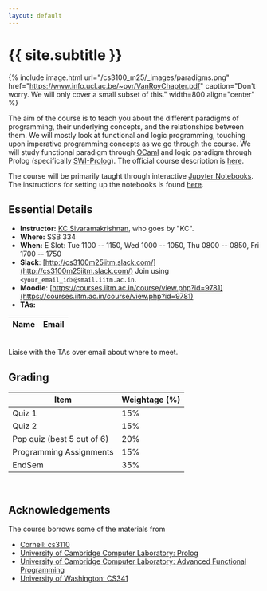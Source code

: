 ```yaml
---
layout: default
---
```


<div class="home">

<h1>{{ site.subtitle }}</h1>

</div>

{% include image.html url="/cs3100_m25/_images/paradigms.png"
   href="https://www.info.ucl.ac.be/~pvr/VanRoyChapter.pdf"
   caption="Don't worry. We will only cover a small subset of this." width=800 align="center" %}

The aim of the course is to teach you about the different paradigms of
programming, their underlying concepts, and the relationships between them. We
will mostly look at functional and logic programming, touching upon imperative
programming concepts as we go through the course. We will study functional
paradigm through [OCaml](https://ocaml.org/) and logic paradigm through Prolog
(specifically [SWI-Prolog](https://www.swi-prolog.org/)). The official course
description is [here](http://www.cse.iitm.ac.in/course_details.php?arg=MTk=).

The course will be primarily taught through interactive [Jupyter
Notebooks](https://jupyter.org/). The instructions for setting up the notebooks
is found [here](https://github.com/kayceesrk/cs3100_m25).

## Essential Details

* **Instructor:** [KC Sivaramakrishnan](http://kcsrk.info), who goes by "KC".
* **Where:** SSB 334
* **When:** E Slot: Tue 1100 -- 1150, Wed 1000 -- 1050, Thu 0800 -- 0850, Fri 1700 -- 1750
* **Slack**: [http://cs3100m25iitm.slack.com/](http://cs3100m25iitm.slack.com/) Join using `<your_email_id>@smail.iitm.ac.in`.
* **Moodle**: [https://courses.iitm.ac.in/course/view.php?id=9781](https://courses.iitm.ac.in/course/view.php?id=9781)
* **TAs:**

| Name | Email |
|------|-------|

<br/>
Liaise with the TAs over email about where to meet.

## Grading

| Item          | Weightage (%) |
|---------------|---------------|
| Quiz 1 | 15% |
| Quiz 2 | 15% |
| Pop quiz (best 5 out of 6) | 20% |
| Programming Assignments | 15% |
| EndSem | 35% |

<br/>

## Acknowledgements

The course borrows some of the materials from

* [Cornell: cs3110](http://www.cs.cornell.edu/courses/cs3110/2019sp/)
* [University of Cambridge Computer Laboratory: Prolog](https://www.cl.cam.ac.uk/teaching/1819/Prolog/)
* [University of Cambridge Computer Laboratory: Advanced Functional Programming](https://www.cl.cam.ac.uk/teaching/1718/L28/)
* [University of Washington: CS341](https://courses.cs.washington.edu/courses/cse341/20sp/)

